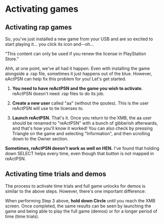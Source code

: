 # Activating games

## Activating rap games

So, you've just installed a new game from your USB and are so excited to start playing it... you click its icon and--oh...

"This content can only be used if you renew the license in PlayStation Store."

Ahh, at one point, we've all had it happen. Even with installing the game alongside a .rap file, sometimes it just happens out of the blue. However, eActPSN can help fix this problem for you! Let's get started.

1. **You need to have reActPSN and the game you wish to activate.** reActPSN doesn't need .rap files to do its job.

2. **Create a new user** called "aa" (without the qoutes). This is the user reActPSN will use to tie licenses to.

3. **Launch reActPSN.** That's it. Once you return to the XMB, the aa user should be renamed to "reActPSN" with a bunch of gibberish afterwards, and that's how you'll know it worked! You can also check by pressing Triangle on the game and selecting "Information", and then scrolling down to the Owner section.

**Sometimes, reActPSN doesn't work as well on HEN.** I've found that holding down SELECT helps every time, even though that button is not mapped in reActPSN.

## Activating time trials and demos

The process to activate time trials and full game unlocks for demos is similar to the above steps. However, there's one important difference:

When performing Step 3 above, **hold down Circle** until you reach the XMB screen. Once completed, the same results can be seen by launching the game and being able to play the full game (demos) or for a longer period of time (time trials).
